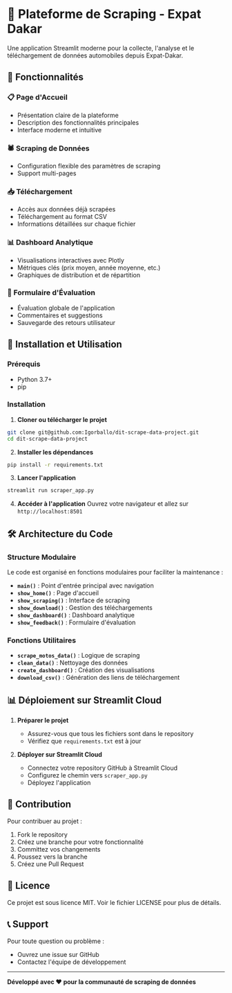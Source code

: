 # 🚗 Plateforme de Scraping - Expat Dakar

Une application Streamlit moderne pour la collecte, l'analyse et le téléchargement de données automobiles depuis Expat-Dakar.

## 🎯 Fonctionnalités

### 📋 Page d'Accueil
- Présentation claire de la plateforme
- Description des fonctionnalités principales
- Interface moderne et intuitive

### 🕷️ Scraping de Données
- Configuration flexible des paramètres de scraping
- Support multi-pages

### 📥 Téléchargement
- Accès aux données déjà scrapées
- Téléchargement au format CSV
- Informations détaillées sur chaque fichier

### 📊 Dashboard Analytique
- Visualisations interactives avec Plotly
- Métriques clés (prix moyen, année moyenne, etc.)
- Graphiques de distribution et de répartition

### 📝 Formulaire d'Évaluation
- Évaluation globale de l'application
- Commentaires et suggestions
- Sauvegarde des retours utilisateur

## 🚀 Installation et Utilisation

### Prérequis
- Python 3.7+
- pip

### Installation

1. **Cloner ou télécharger le projet**
```bash
git clone git@github.com:Igorballo/dit-scrape-data-project.git
cd dit-scrape-data-project
```

2. **Installer les dépendances**
```bash
pip install -r requirements.txt
```

3. **Lancer l'application**
```bash
streamlit run scraper_app.py
```

4. **Accéder à l'application**
Ouvrez votre navigateur et allez sur `http://localhost:8501`

## 🛠️ Architecture du Code

### Structure Modulaire
Le code est organisé en fonctions modulaires pour faciliter la maintenance :

- **`main()`** : Point d'entrée principal avec navigation
- **`show_home()`** : Page d'accueil
- **`show_scraping()`** : Interface de scraping
- **`show_download()`** : Gestion des téléchargements
- **`show_dashboard()`** : Dashboard analytique
- **`show_feedback()`** : Formulaire d'évaluation

### Fonctions Utilitaires
- **`scrape_motos_data()`** : Logique de scraping
- **`clean_data()`** : Nettoyage des données
- **`create_dashboard()`** : Création des visualisations
- **`download_csv()`** : Génération des liens de téléchargement


## 📊 Déploiement sur Streamlit Cloud

1. **Préparer le projet**
   - Assurez-vous que tous les fichiers sont dans le repository
   - Vérifiez que `requirements.txt` est à jour

2. **Déployer sur Streamlit Cloud**
   - Connectez votre repository GitHub à Streamlit Cloud
   - Configurez le chemin vers `scraper_app.py`
   - Déployez l'application


## 🤝 Contribution

Pour contribuer au projet :

1. Fork le repository
2. Créez une branche pour votre fonctionnalité
3. Committez vos changements
4. Poussez vers la branche
5. Créez une Pull Request

## 📝 Licence

Ce projet est sous licence MIT. Voir le fichier LICENSE pour plus de détails.

## 📞 Support

Pour toute question ou problème :
- Ouvrez une issue sur GitHub
- Contactez l'équipe de développement

---

**Développé avec ❤️ pour la communauté de scraping de données**